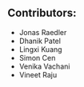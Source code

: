## Contributors:
* Jonas Raedler
* Dhanik Patel
* Lingxi Kuang
* Simon Cen 
* Venika Vachani 
* Vineet Raju
